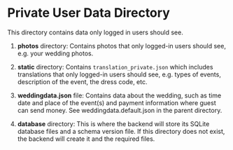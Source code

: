 # Private User Data Directory

This directory contains data only logged in users should see.

1. **photos** directory: Contains photos that only logged-in users should see, e.g. your wedding photos.

2. **static** directory: Contains `translation_private.json` which includes translations that only logged-in users should see, e.g. types of events, description of the event, the dress code, etc.

3. **weddingdata.json** file: Contains data about the wedding, such as time date and place of the event(s) and payment information where guest can send money.
See weddingdata.default.json in the parent directory.

4. **database** directory: This is where the backend will store its SQLite database files and a schema version file. If this directory does not exist, the backend will create it and the required files.
